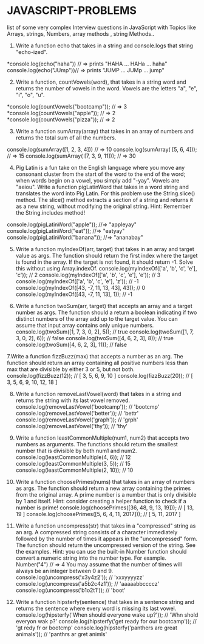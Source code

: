 # JAVASCRIPT-PROBLEMS
list of some very complex Interview questions in JavaScript with Topics like Arrays, strings, Numbers, array methods , string Methods..
1. Write a function echo that takes in a string and console.logs that string "echo-ized".

*console.log(echo("haha")) // => prints "HAHA ... HAHa ... haha"
console.log(echo("JUmp"))// => prints "JUMP ... JUMp ... jump"

2. Write a function, countVowels(word), that takes in a string word and returns the number of vowels in the word.
Vowels are the letters "a", "e", "i", "o", "u".

*console.log(countVowels("bootcamp")); // => 3
*console.log(countVowels("apple")); // => 2
*console.log(countVowels("pizza")); // => 2

3. Write a function sumArray(array) that takes in an array of numbers and returns the total sum of all the numbers.

console.log(sumArray([1, 2, 3, 4])) // => 10
console.log(sumArray( [5, 6, 4])); // => 15
console.log(sumArray( [7, 3, 9, 11])); // => 30

4. Pig Latin is a fun take on the English language where you move any consonant cluster from the start of the word to the end of the word; when words begin on a vowel, you simply add "-yay". Vowels are "aeiou".
Write a function pigLatinWord that takes in a word string and translates the word into Pig Latin. For this problem use the String.slice() method. The slice() method extracts a section of a string and returns it as a new string, without modifying the original string.
Hint: Remember the String.includes method!

console.log(pigLatinWord("apple")); //=> "appleyay"
console.log(pigLatinWord("eat")); //=> "eatyay"
console.log(pigLatinWord("banana")); //=> "ananabay"

5. Write a function myIndexOf(arr, target) that takes in an array and target value as args. The function should return the first index where the target is found in the array. If the target is not found, it should return -1. Solve this without using Array.indexOf.
console.log(myIndexOf(['a', 'b', 'c', 'e'], 'c')); // 2
console.log(myIndexOf(['a', 'b', 'c', 'e'], 'e')); // 3
console.log(myIndexOf(['a', 'b', 'c', 'e'], 'z')); // -1
console.log(myIndexOf([43, -7, 11, 13, 43], 43)); // 0
console.log(myIndexOf([43, -7, 11, 13], 1)); // -1

6. Write a function twoSum(arr, target) that accepts an array and a target number as args. The function should a return a boolean indicating if two distinct numbers of the array add up to the target value. You can assume that input array contains only unique numbers.
console.log(twoSum([1, 7, 3, 0, 2], 5)); // true
console.log(twoSum([1, 7, 3, 0, 2], 6)); // false
console.log(twoSum([4, 6, 2, 3], 8)); // true
console.log(twoSum([4, 6, 2, 3], 11)); // false

7.Write a function fizzBuzz(max) that accepts a number as an arg. The function should return an array containing all positive numbers less than max that are divisible by either 3 or 5, but not both.
console.log(fizzBuzz(12)); // [ 3, 5, 6, 9, 10 ]
console.log(fizzBuzz(20)); // [ 3, 5, 6, 9, 10, 12, 18 ]

8. Write a function removeLastVowel(word) that takes in a string and returns the string with its last vowel removed.
console.log(removeLastVowel('bootcamp')); // 'bootcmp'
console.log(removeLastVowel('better')); // 'bettr'
console.log(removeLastVowel('graph')); // 'grph'
console.log(removeLastVowel('thy')); // 'thy'

9. Write a function leastCommonMultiple(num1, num2) that accepts two numbers as arguments. The functions should return the smallest number that is divisible by both num1 and num2.
console.log(leastCommonMultiple(4, 6)); // 12
console.log(leastCommonMultiple(3, 5)); // 15
console.log(leastCommonMultiple(2, 10)); // 10

10. Write a function choosePrimes(nums) that takes in an array of numbers as args. The function should return a new array containing the primes from the original array. A prime number is a number that is only divisible by 1 and itself. Hint: consider creating a helper function to check if a number is prime!
console.log(choosePrimes([36, 48, 9, 13, 19])); // [ 13, 19 ]
console.log(choosePrimes([5, 6, 4, 11, 2017])); // [ 5, 11, 2017 ]

11. Write a function uncompress(str) that takes in a "compressed" string as an arg. A compressed string consists of a character immediately followed by the number of times it appears in the "uncompressed" form. The function should return the uncompressed version of the string. See the examples.
Hint: you can use the built-in Number function should convert a numeric string into the number type. For example. Number("4") // => 4
You may assume that the number of times will always be an integer between 0 and 9.
console.log(uncompress('x3y4z2')); // 'xxxyyyyzz'
console.log(uncompress('a5b2c4z1')); // 'aaaaabbccccz'
console.log(uncompress('b1o2t1')); // 'boot'

12. Write a function hipsterfy(sentence) that takes in a sentence string and returns the sentence where every word is missing its last vowel.
console.log(hipsterfy('When should everyone wake up?')); // 'Whn shold everyon wak p?'
console.log(hipsterfy('get ready for our bootcamp')); // 'gt redy fr or bootcmp'
console.log(hipsterfy('panthers are great animals')); // 'panthrs ar gret animls'

